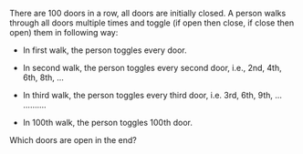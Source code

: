 There are 100 doors in a row, all doors are initially closed. A person walks through all doors multiple times and toggle (if open then close, if close then open) them in following way:

- In first walk, the person toggles every door.
- In second walk, the person toggles every second door, i.e., 2nd, 4th, 6th, 8th, …
- In third walk, the person toggles every third door, i.e. 3rd, 6th, 9th, …
……….

- In 100th walk, the person toggles 100th door.

Which doors are open in the end?
